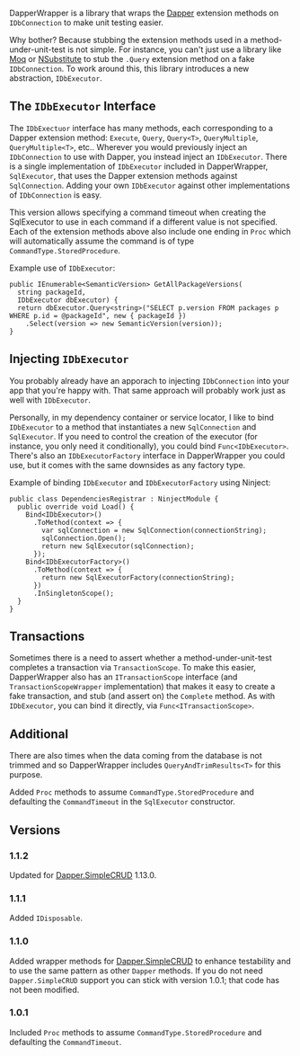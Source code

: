DapperWrapper is a library that wraps the [Dapper](https://github.com/StackExchange/dapper-dot-net) extension methods on `IDbConnection` to make unit testing easier.

Why bother? Because stubbing the extension methods used in a method-under-unit-test is not simple. For instance, you can't just use a library like [Moq](https://github.com/moq/moq4) or [NSubstitute](http://nsubstitute.github.io/) to stub the `.Query` extension method on a fake `IDbConnection`. To work around this, this library introduces a new abstraction, `IDbExecutor`.

## The `IDbExecutor` Interface

The `IDbExectuor` interface has many methods, each corresponding to a Dapper extension method: `Execute`, `Query`, `Query<T>`, `QueryMultiple`, `QueryMultiple<T>`, etc.. Wherever you would previously inject an `IDbConnection` to use with Dapper, you instead inject an `IDbExecutor`. There is a single implementation of `IDbExecutor` included in DapperWrapper, `SqlExecutor`, that uses the Dapper extension methods against `SqlConnection`. Adding your own `IDbExecutor` against other implementations of `IDbConnection` is easy.

This version allows specifying a command timeout when creating the SqlExecutor to use in each command if a different value is not specified. Each of the extension methods above also include one ending in `Proc` which will automatically assume the command is of type `CommandType.StoredProcedure`.

Example use of `IDbExecutor`:

```
public IEnumerable<SemanticVersion> GetAllPackageVersions(
  string packageId,
  IDbExecutor dbExecutor) {
  return dbExecutor.Query<string>("SELECT p.version FROM packages p WHERE p.id = @packageId", new { packageId })
	.Select(version => new SemanticVersion(version));
}
``` 

## Injecting `IDbExecutor`

You probably already have an apporach to injecting `IDbConnection` into your app that you're happy with. That same approach will probably work just as well with `IDbExecutor`. 

Personally, in my dependency container or service locator, I like to bind `IDbExecutor` to a method that instantiates a new `SqlConnection` and `SqlExecutor`. If you need to control the creation of the executor (for instance, you only need it conditionally), you could bind `Func<IDbExecutor>`. There's also an `IDbExecutorFactory` interface in DapperWrapper you could use, but it comes with the same downsides as any factory type.

Example of binding `IDbExecutor` and `IDbExecutorFactory` using Ninject:

```
public class DependenciesRegistrar : NinjectModule {
  public override void Load() {
	Bind<IDbExecutor>()
	  .ToMethod(context => {
		var sqlConnection = new SqlConnection(connectionString);
		sqlConnection.Open();
		return new SqlExecutor(sqlConnection);
	  });
	Bind<IDbExecutorFactory>()
	  .ToMethod(context => {
		return new SqlExecutorFactory(connectionString);
	  })
	  .InSingletonScope();
  }
}
```

## Transactions

Sometimes there is a need to assert whether a method-under-unit-test completes a transaction via `TransactionScope`. To make this easier, DapperWrapper also has an `ITransactionScope` interface (and `TransactionScopeWrapper` implementation) that makes it easy to create a fake transaction, and stub (and assert on) the `Complete` method. As with `IDbExecutor`, you can bind it directly, via `Func<ITransactionScope>`.

## Additional
There are also times when the data coming from the database is not trimmed and so DapperWrapper includes `QueryAndTrimResults<T>` for this purpose.

Added `Proc` methods to assume `CommandType.StoredProcedure` and defaulting the `CommandTimeout` in the `SqlExecutor` constructor.

## Versions
### 1.1.2
Updated for [Dapper.SimpleCRUD](https://github.com/ericdc1/Dapper.SimpleCRUD) 1.13.0.

### 1.1.1
Added `IDisposable`.

### 1.1.0
Added wrapper methods for [Dapper.SimpleCRUD](https://github.com/ericdc1/Dapper.SimpleCRUD) to enhance testability and to use the same pattern as other `Dapper` methods. If you do not need `Dapper.SimpleCRUD` support you can stick with version 1.0.1; that code has not been modified.

### 1.0.1
Included `Proc` methods to assume `CommandType.StoredProcedure` and defaulting the `CommandTimeout`.

